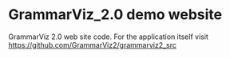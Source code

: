 GrammarViz_2.0 demo website
==============

GrammarViz 2.0 web site code. For the application itself visit https://github.com/GrammarViz2/grammarviz2_src
